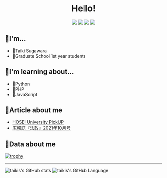 <div  align="center">
<h1>
  Hello!
</h1>

<a href="https://twitter.com/taikis_tech"><img src="https://img.shields.io/twitter/follow/taikis_tech"></a>
<a href="http://qiita.com/taikis"><img src="https://qiita-badge.apiapi.app/s/taikis/posts.svg"></a>
<a href="http://qiita.com/taikis"><img src="https://qiita-badge.apiapi.app/s/taikis/contributions.svg"></a>
<img src="https://komarev.com/ghpvc/?username=taikis">
 
</div>
  
## 📣I'm...

- 💫Taiki Sugawara
- 🏫Graduate School 1st year students

## 📣I'm learning about...

- 🦎Python
- 🐙PHP
- 🌱JavaScript

## 📣Article about me

- [HOSEI University PickUP](https://www.hosei.ac.jp/pickup/article-20210409102758/)
- [広報誌『法政』2021年10月号](http://phronesis.hosei.ac.jp/article/article-20211104173222)

## 📣Data about me

[![trophy](https://github-profile-trophy.vercel.app/?username=taikis&theme=dracula&row=2&column=3&rank=SSS,SS,S,AAA,AA,A,B,SECRET)](https://github.com/ryo-ma/github-profile-trophy)

---

![taikis's GitHub stats](https://github-readme-stats.vercel.app/api?username=taikis&count_private=true&theme=dracula&show_icons=true)
![taikis's GitHub Language](https://github-readme-stats.vercel.app/api/top-langs/?username=taikis&layout=compact&theme=dracula)
